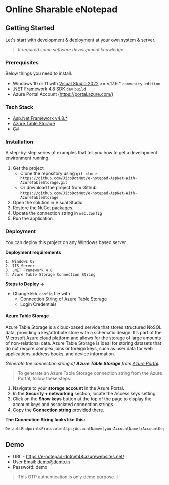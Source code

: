 
# Online Sharable eNotepad

## Getting Started
Let's start with development & deployment at your own system & server. 
> _It required some software development knowledge._

### Prerequisites
Below things you need to install.
-  Windows 10 or 11 with [Visual Studio 2022](https://visualstudio.microsoft.com/vs/community) >= v.17.9.* `community edition`
- [.NET Framework 4.8](https://dotnet.microsoft.com/download/dotnet-framework/thank-you/net48-developer-pack-offline-installer) SDK `dev` `build`
- Azure Portal Account (https://portal.azure.com/)

### Tech Stack
- [Asp.Net Framework v4.8.*](https://dotnet.microsoft.com/en-us/learn/aspnet/what-is-aspnet)
- [Azure Table Storage](https://learn.microsoft.com/en-us/azure/storage/tables/table-storage-overview)
- [C#](https://dotnet.microsoft.com/en-us/languages/csharp)

### Installation
A step-by-step series of examples that tell you how to get a development environment running.

1. Get the project
    - Clone the repository using `git clone https://github.com/JicoDotNet/e-notepad-AspNet-With-AzureTableStorage.git`
    - Or download the project from Github `https://github.com/JicoDotNet/e-notepad-AspNet-With-AzureTableStorage`
2. Open the solution in Visual Studio.
3. Restore the NuGet packages.
4. Update the connection string in `web.config`
5. Run the application.

### Deployment
You can deploy this project on any Windows based server.

**Deployment requirements**
``` text
1. Windows OS
2. IIS Server
3. .NET Framework 4.8
4. Azure Table Storage Connection String
```

**Steps to Deploy →**
- Change `Web.config` file with
  - Connection String of Azure Table Storage
  - Login Credentials

#### Azure Table Storage 
Azure Table Storage is a cloud-based service that stores structured NoSQL data, providing a key/attribute store with a schematic design. It’s part of the Microsoft Azure cloud platform and allows for the storage of large amounts of non-relational data.
Azure Table Storage is ideal for storing datasets that do not require complex joins or foreign keys, such as user data for web applications, address books, and device information.

_Generate the connection string of **Azure Table Storage** from [Azure Portal](https://portal.azure.com)._

> To generate an Azure Table Storage connection string from the Azure Portal, follow these steps:
 1. Navigate to your **storage account** in the Azure Portal.
 2. In the **Security + networking** section, locate the Access keys setting.
 3. Click on the **Show keys** button at the top of the page to display the account keys and associated connection strings.
 4. Copy the **Connection string** provided there.

**The Connection String looks like this:**
``` xml
DefaultEndpointsProtocol=https;AccountName=[yourAccountName];AccountKey=[yourAccountKey]
```
## Demo 
- URL - https://e-notepad-dotnet48.azurewebsites.net/
- User Email: demo@demo.in
- Password: demo
> This OTP authentication is only demo purpose. ✨
